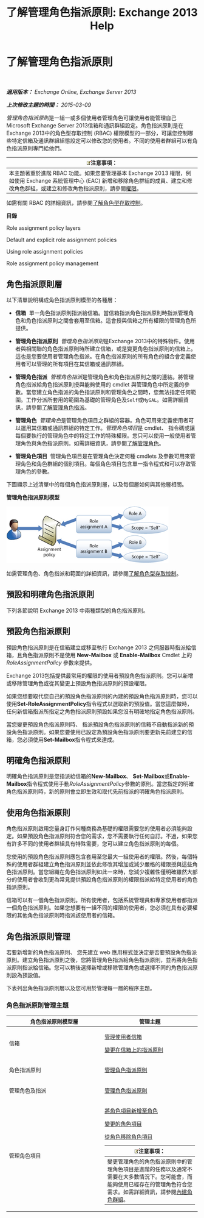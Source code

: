 ﻿---
title: '了解管理角色指派原則: Exchange 2013 Help'
TOCTitle: 了解管理角色指派原則
ms:assetid: 25913e43-326a-4371-90b5-021a35f100fe
ms:mtpsurl: https://technet.microsoft.com/zh-tw/library/Dd638100(v=EXCHG.150)
ms:contentKeyID: 50472839
ms.date: 05/21/2018
mtps_version: v=EXCHG.150
ms.translationtype: MT
---

# 了解管理角色指派原則

 

_**適用版本：** Exchange Online, Exchange Server 2013_

_**上次修改主題的時間：** 2015-03-09_

*管理角色指派原則*是一組一或多個使用者管理角色可讓使用者能管理自己 Microsoft Exchange Server 2013信箱和通訊群組設定。角色指派原則是在Exchange 2013中的角色型存取控制 (RBAC) 權限模型的一部分，可讓您控制哪些特定信箱及通訊群組組態設定可以修改您的使用者。不同的使用者群組可以有角色指派原則專門給他們。

<table>
<thead>
<tr class="header">
<th><img src="images/Bb124558.note(EXCHG.150).gif" title="注意事項" alt="注意事項" />注意事項：</th>
</tr>
</thead>
<tbody>
<tr class="odd">
<td>本主題著重於進階 RBAC 功能。如果您要管理基本 Exchange 2013 權限，例如使用 Exchange 系統管理中心 (EAC) 新增和移除角色群組的成員、建立和修改角色群組，或建立和修改角色指派原則，請參閱<a href="permissions-exchange-2013-help.md">權限</a>。</td>
</tr>
</tbody>
</table>


如需有關 RBAC 的詳細資訊，請參閱[了解角色型存取控制](understanding-role-based-access-control-exchange-2013-help.md)。

**目錄**

Role assignment policy layers

Default and explicit role assignment policies

Using role assignment policies

Role assignment policy management

## 角色指派原則層

以下清單說明構成角色指派原則模型的各種層：

  - **信箱**  單一角色指派原則指派給信箱。當信箱指派角色指派原則時指派管理角色和角色指派原則之間會套用至信箱。這會授與信箱之所有權限的管理角色所提供。

  - **管理角色指派原則**  *管理角色指派原則*是Exchange 2013中的特殊物件。使用者與相關聯的角色指派原則時所建立信箱，或是變更角色指派原則的信箱上。這也是您要使用者管理角色指派。在角色指派原則的所有角色的組合會定義使用者可以管理的所有項目在其信箱或通訊群組。

  - **管理角色指派**  *管理角色指派*是管理角色和角色指派原則之間的連結。將管理角色指派給角色指派原則授與能夠使用的 cmdlet 與管理角色中所定義的參數。當您建立角色指派的角色指派原則和管理角色之間時，您無法指定任何範圍。工作分派所套用的範圍為基礎的管理角色及`Self`或`MyGAL`。如需詳細資訊，請參閱[了解管理角色指派](understanding-management-role-assignments-exchange-2013-help.md)。

  - **管理角色**  *管理角色*是管理角色項目之群組的容器。角色可用來定義使用者可以運用其信箱或通訊群組的特定工作。*管理角色項目*是 cmdlet、 指令碼或讓每個要執行的管理角色中的特定工作的特殊權限。您只可以使用一般使用者管理角色與角色指派原則。如需詳細資訊，請參閱[了解管理角色](understanding-management-roles-exchange-2013-help.md)。

  - **管理角色項目**  管理角色項目是在管理角色決定何種 cmdlets 及參數可用來管理角色和角色群組的個別項目。每個角色項目包含單一指令程式和可以存取管理角色的參數。

下圖顯示上述清單中的每個角色指派原則層，以及每個層如何與其他層相關。

**管理角色指派原則模型**

![角色指派模型關係](images/Dd638100.7f7c11ca-0d61-464d-98a3-a9991ec811b5(EXCHG.150).jpg "角色指派模型關係")

如需管理角色、角色指派和範圍的詳細資訊，請參閱[了解角色型存取控制](understanding-role-based-access-control-exchange-2013-help.md)。

## 預設和明確角色指派原則

下列各節說明 Exchange 2013 中兩種類型的角色指派原則。

## 預設角色指派原則

預設角色指派原則是在信箱建立或移至執行 Exchange 2013 之伺服器時指派給信箱，且角色指派原則不是使用 **New-Mailbox** 或 **Enable-Mailbox** Cmdlet 上的 *RoleAssignmentPolicy* 參數來提供。

Exchange 2013包括提供最常用的權限的使用者預設角色指派原則。您可以新增或移除管理角色或從其變更上預設角色指派原則的預設權限。

如果您想要取代您自己的預設角色指派原則的內建的預設角色指派原則時，您可以使用**Set-RoleAssignmentPolicy**指令程式以選取新的預設值。當您這麼做時，任何新信箱指派所指定之角色指派原則預設如果您沒有明確地指定角色指派原則。

當您變更預設角色指派原則時、 指派預設角色指派原則的信箱不自動指派新的預設角色指派原則。如果您要使用已設定為預設角色指派原則要更新先前建立的信箱，您必須使用**Set-Mailbox**指令程式來達成。

## 明確角色指派原則

明確角色指派原則是您指派給信箱的**New-Mailbox**、 **Set-Mailbox**或**Enable-Mailbox**指令程式使用手動*RoleAssignmentPolicy*參數的原則。當您指定的明確角色指派原則時，新的原則會立即生效和取代先前指派的明確角色指派原則。

## 使用角色指派原則

角色指派原則啟用您量身訂作何種商務為基礎的權限需要您的使用者必須能夠設定。如果預設角色指派原則符合您的需求，您不需要執行任何自訂。不過，如果您有許多不同的使用者群組具有特殊需要，您可以建立角色指派原則的每個。

您使用的預設角色指派原則應包含套用至您最大一組使用者的權限。然後，每個特殊的使用者群組建立角色指派原則並依此修改其增加或減少嚴格的權限授與這些角色指派原則。當您組織在角色指派原則如此一來時，您減少複雜性僅明確雖然大部分的使用者會收到更為常見提供預設角色指派原則的權限指派給特定使用者的角色指派原則。

信箱可以有一個角色指派原則。所有使用者，包括系統管理員和專家使用者都指派一個角色指派原則。如果您想要有一組不同的權限的使用者，您必須在具有必要權限的其他角色指派原則時指派該使用者的信箱。

## 角色指派原則管理

若要新增新的角色指派原則、 您先建立 web 應用程式並決定是否要預設角色指派原則。建立角色指派原則之後，您將管理角色指派給角色指派原則，並再將角色指派原則指派給信箱。您可以稍後選擇新增或移除管理角色或選擇不同的角色指派原則設為預設值。

下表列出角色指派原則層以及您可用於管理每一層的程序主題。

### 角色指派原則管理主題

<table>
<colgroup>
<col style="width: 50%" />
<col style="width: 50%" />
</colgroup>
<thead>
<tr class="header">
<th>角色指派原則模型層</th>
<th>管理主題</th>
</tr>
</thead>
<tbody>
<tr class="odd">
<td><p>信箱</p></td>
<td><p><a href="manage-user-mailboxes-exchange-2013-help.md">管理使用者信箱</a></p>
<p><a href="change-the-assignment-policy-on-a-mailbox-exchange-2013-help.md">變更在信箱上的指派原則</a></p></td>
</tr>
<tr class="even">
<td><p>角色指派原則</p></td>
<td><p><a href="manage-role-assignment-policies-exchange-2013-help.md">管理角色指派原則</a></p>
<p></p></td>
</tr>
<tr class="odd">
<td><p>管理角色及指派</p></td>
<td><p><a href="manage-role-assignment-policies-exchange-2013-help.md">管理角色指派原則</a></p>
<p></p></td>
</tr>
<tr class="even">
<td><p>管理角色項目</p></td>
<td><p><a href="add-a-role-entry-to-a-role-exchange-2013-help.md">將角色項目新增至角色</a></p>
<p><a href="change-a-role-entry-exchange-2013-help.md">變更的角色項目</a></p>
<p><a href="remove-a-role-entry-from-a-role-exchange-2013-help.md">從角色移除角色項目</a></p>
<table>
<thead>
<tr class="header">
<th><img src="images/Bb124558.note(EXCHG.150).gif" title="注意事項" alt="注意事項" />注意事項：</th>
</tr>
</thead>
<tbody>
<tr class="odd">
<td>變更管理角色的角色指派原則中的管理角色項目是進階的任務以及通常不需要在大多數情況下。您可能會，而能夠使用已經存在的管理角色符合您需求。如需詳細資訊，請參閱<a href="built-in-role-groups-exchange-2013-help.md">內建角色群組</a>。</td>
</tr>
</tbody>
</table>

</td>
</tr>
</tbody>
</table>

